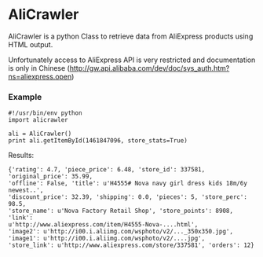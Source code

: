 AliCrawler
==========

AliCrawler is a python Class to retrieve data from AliExpress products using HTML output.

Unfortunately access to AliExpress API is very restricted and documentation is only in Chinese (http://gw.api.alibaba.com/dev/doc/sys_auth.htm?ns=aliexpress.open)

### Example

    #!/usr/bin/env python
    import alicrawler

    ali = AliCrawler()
    print ali.getItemById(1461847096, store_stats=True)

Results:

    {'rating': 4.7, 'piece_price': 6.48, 'store_id': 337581, 'original_price': 35.99,
    'offline': False, 'title': u'H4555# Nova navy girl dress kids 18m/6y newest..',
    'discount_price': 32.39, 'shipping': 0.0, 'pieces': 5, 'store_perc': 98.5,
    'store_name': u'Nova Factory Retail Shop', 'store_points': 8908, 'link':
    u'http://www.aliexpress.com/item/H4555-Nova-....html',
    'image2': u'http://i00.i.aliimg.com/wsphoto/v2/..._350x350.jpg',
    'image1': u'http://i00.i.aliimg.com/wsphoto/v2/....jpg',
    'store_link': u'http://www.aliexpress.com/store/337581', 'orders': 12}
